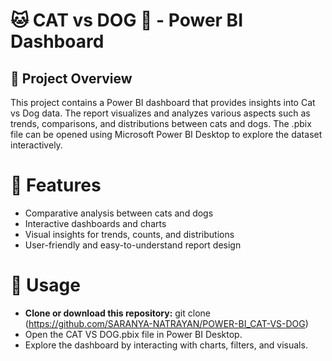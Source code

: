 # 🐱 CAT vs DOG 🐶 - Power BI Dashboard
## 📌 Project Overview

This project contains a Power BI dashboard that provides insights into Cat vs Dog data. The report visualizes and analyzes various aspects such as trends, comparisons, and distributions between cats and dogs.
The .pbix file can be opened using Microsoft Power BI Desktop to explore the dataset interactively.

# 🚀 Features

- Comparative analysis between cats and dogs
- Interactive dashboards and charts
- Visual insights for trends, counts, and distributions
- User-friendly and easy-to-understand report design

# 📖 Usage

- **Clone or download this repository:** git clone (https://github.com/SARANYA-NATRAYAN/POWER-BI_CAT-VS-DOG)
- Open the CAT VS DOG.pbix file in Power BI Desktop.
- Explore the dashboard by interacting with charts, filters, and visuals.
